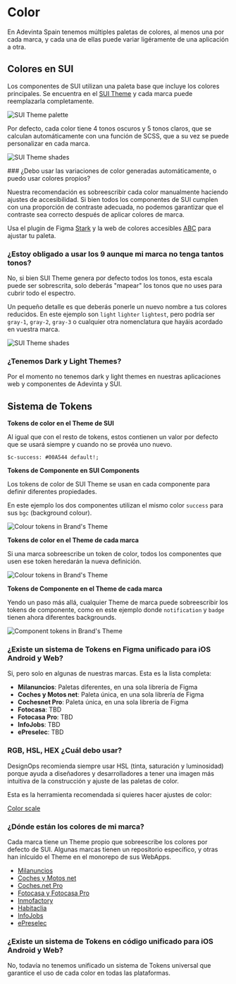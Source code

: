 # Color

En Adevinta Spain tenemos múltiples paletas de colores, al menos una por cada marca, y cada una de ellas puede variar ligéramente de una aplicación a otra.

## Colores en SUI 

Los componentes de SUI utilizan una paleta base que incluye los colores principales. Se encuentra en el [SUI Theme](https://github.com/SUI-Components/sui/tree/master/packages/sui-theme) y cada marca puede reemplazarla completamente.

<img src="https://raw.githubusercontent.com/turolopezsanabria/design-systems-playbook/master/ASSETS/colour-sui-theme-palette.png" alt="SUI Theme palette"/>

Por defecto, cada color tiene 4 tonos oscuros y 5 tonos claros, que se calculan automáticamente con una función de SCSS, que a su vez se puede personalizar en cada marca.

<img src="https://raw.githubusercontent.com/turolopezsanabria/design-systems-playbook/master/ASSETS/colour-shades-of-gray.png" alt="SUI Theme shades"/>

### ¿Debo usar las variaciones de color generadas automáticamente, o puedo usar colores propios?

Nuestra recomendación es sobreescribir cada color manualmente haciendo ajustes de accesibilidad. Si bien todos los componentes de SUI cumplen con una proporción de contraste adecuada, no podemos garantizar que el contraste sea correcto después de aplicar colores de marca.

Usa el plugin de Figma [Stark](https://www.figma.com/community/plugin/732603254453395948/Stark) y la web de colores accesibles [ABC](https://abc.useallfive.com/) para ajustar tu paleta.

### ¿Estoy obligado a usar los 9 aunque mi marca no tenga tantos tonos?

No, si bien SUI Theme genera por defecto todos los tonos, esta escala puede ser sobrescrita, solo deberás "mapear" los tonos que no uses para cubrir todo el espectro.

Un pequeño detalle es que deberás ponerle un nuevo nombre a tus colores reducidos. En este ejemplo son `light` `lighter` `lightest`, pero podría ser `gray-1`, `gray-2`, `gray-3` o cualquier otra nomenclatura que hayáis acordado en vuestra marca.

<img src="https://raw.githubusercontent.com/turolopezsanabria/design-systems-playbook/master/ASSETS/colour-shades-brand.png" alt="SUI Theme shades"/>

### ¿Tenemos Dark y Light Themes?

Por el momento no tenemos dark y light themes en nuestras aplicaciones web y componentes de Adevinta y SUI.


## Sistema de Tokens

**Tokens de color en el Theme de SUI**

Al igual que con el resto de tokens, estos contienen un valor por defecto que se usará siempre y cuando no se provéa uno nuevo.

`$c-success: #00A544 default!;`

**Tokens de Componente en SUI Components**

Los tokens de color de SUI Theme se usan en cada componente para definir diferentes propiedades.

En este ejemplo los dos componentes utilizan el mismo color `success` para sus `bgc` (background colour).

<img src="https://raw.githubusercontent.com/turolopezsanabria/design-systems-playbook/master/ASSETS/colour-token-2.png" alt="Colour tokens in Brand's Theme"/>

**Tokens de color en el Theme de cada marca**

Si una marca sobreescribe un token de color, todos los componentes que usen ese token heredarán la nueva definición.

<img src="https://raw.githubusercontent.com/turolopezsanabria/design-systems-playbook/master/ASSETS/colour-token-3.png" alt="Colour tokens in Brand's Theme"/>


**Tokens de Componente en el Theme de cada marca**

Yendo un paso más allá, cualquier Theme de marca puede sobreescribir los tokens de componente, como en este ejemplo donde `notification` y `badge` tienen ahora diferentes backgrounds.

<img src="https://raw.githubusercontent.com/turolopezsanabria/design-systems-playbook/master/ASSETS/colour-token-4.png" alt="Component tokens in Brand's Theme"/>

### ¿Existe un sistema de Tokens en Figma unificado para iOS Android y Web?

Si, pero solo en algunas de nuestras marcas. Esta es la lista completa:

- **Milanuncios**: Paletas diferentes, en una sola librería de Figma
- **Coches y Motos net**: Paleta única, en una sola librería de Figma
- **Cochesnet Pro**: Paleta única, en una sola librería de Figma
- **Fotocasa**: TBD
- **Fotocasa Pro**: TBD
- **InfoJobs**: TBD
- **ePreselec**: TBD

### RGB, HSL, HEX ¿Cuál debo usar?

DesignOps recomienda siempre usar HSL (tinta, saturación y luminosidad) porque ayuda a diseñadores y desarrolladores a tener una imagen más intuitiva de la construcción y ajuste de las paletas de color.

Esta es la herramienta recomendada si quieres hacer ajustes de color:

[Color scale](https://hihayk.github.io/scale/)

### ¿Dónde están los colores de mi marca?

Cada marca tiene un Theme propio que sobreescribe los colores por defecto de SUI. Algunas marcas tienen un repositorio específico, y otras han inlcuido el Theme en el monorepo de sus WebApps.

- [Milanuncios](https://github.mpi-internal.com/scmspain/frontend-ma--web-app/blob/master/theme/src/settings/_color.scss)
- [Coches y Motos net](https://github.mpi-internal.com/scmspain/frontend-mt--web-app/blob/master/theme/src/shared/_settings.scss)
- [Coches.net Pro](https://github.mpi-internal.com/scmspain/frontend-cf--web-app/tree/master/theme)
- [Fotocasa y Fotocasa Pro](https://github.mpi-internal.com/scmspain/frontend-fc--web-server/blob/master/theme/src/settings/_colors.scss)
- [Inmofactory](https://github.mpi-internal.com/scmspain/frontend-if--uilib-theme/blob/master/src/settings/_color.scss)
- [Habitaclia](https://github.mpi-internal.com/scmspain/frontend-hab--uilib-theme/blob/master/src/settings/_color.scss)
- [InfoJobs](https://github.mpi-internal.com/scmspain/frontend-ij--uilib-theme/blob/master/src/tokens/_color.scss)
- [ePreselec](https://github.mpi-internal.com/scmspain/frontend-ep--uilib-theme/blob/master/src/settings/_colors.scss)

### ¿Existe un sistema de Tokens en código unificado para iOS Android y Web?

No, todavía no tenemos unificado un sistema de Tokens universal que garantice el uso de cada color en todas las plataformas.
